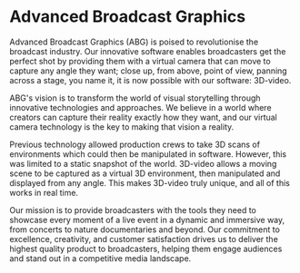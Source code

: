# Advanced Broadcast Graphics

Advanced Broadcast Graphics (ABG) is poised to revolutionise the broadcast industry. Our innovative software enables broadcasters get the perfect shot by providing them with a virtual camera that can move to capture any angle they want; close up, from above, point of view, panning across a stage, you name it, it is now possible with our software: 3D-video.

ABG's vision is to transform the world of visual storytelling through innovative technologies and approaches. We believe in a world where creators can capture their reality exactly how they want, and our virtual camera technology is the key to making that vision a reality.

Previous technology allowed production crews to take 3D scans of environments which could then be manipulated in software. However, this was limited to a static snapshot of the world. 3D-video allows a moving scene to be captured as a virtual 3D environment, then manipulated and displayed from any angle. This makes 3D-video truly unique, and all of this works in real time.

Our mission is to provide broadcasters with the tools they need to showcase every moment of a live event in a dynamic and immersive way, from concerts to nature documentaries and beyond. Our commitment to excellence, creativity, and customer satisfaction drives us to deliver the highest quality product to broadcasters, helping them engage audiences and stand out in a competitive media landscape.
